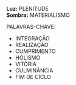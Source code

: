 **Luz:** PLENITUDE  
**Sombra:** MATERIALISMO

PALAVRAS-CHAVE:
- INTEGRAÇÃO
- REALIZAÇÃO
- CUMPRIMENTO
- HOLISMO
- VITÓRIA
- CULMINÂNCIA
- FIM DE CICLO